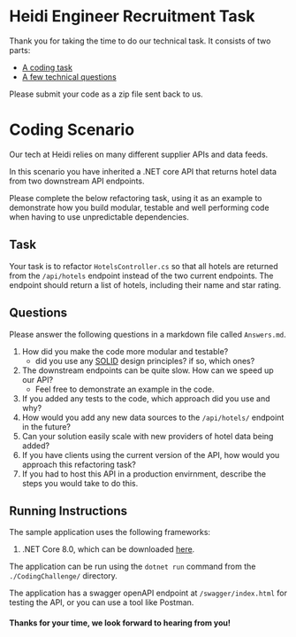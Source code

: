 # Heidi Engineer Recruitment Task

Thank you for taking the time to do our technical task. It consists of two parts:

- [A coding task](#coding-scenario)
- [A few technical questions](#questions)

Please submit your code as a zip file sent back to us.

# Coding Scenario

Our tech at Heidi relies on many different supplier APIs and data feeds.

In this scenario you have inherited a .NET core API that returns hotel data from two downstream API endpoints.

Please complete the below refactoring task, using it as an example to demonstrate how you build modular, testable and well performing code when having to use unpredictable dependencies.

## Task

Your task is to refactor `HotelsController.cs` so that all hotels are returned from the `/api/hotels` endpoint instead of the two current endpoints.
The endpoint should return a list of hotels, including their name and star rating.

## Questions

Please answer the following questions in a markdown file called `Answers.md`.

1. How did you make the code more modular and testable?
   - did you use any [SOLID](https://en.wikipedia.org/wiki/SOLID) design principles? if so, which ones?
2. The downstream endpoints can be quite slow. How can we speed up our API?
   - Feel free to demonstrate an example in the code.
3. If you added any tests to the code, which approach did you use and why?
4. How would you add any new data sources to the `/api/hotels/` endpoint in the future?
5. Can your solution easily scale with new providers of hotel data being added?
6. If you have clients using the current version of the API, how would you approach this refactoring task?
7. If you had to host this API in a production envirnment, describe the steps you would take to do this.

## Running Instructions

The sample application uses the following frameworks:

1. .NET Core 8.0, which can be downloaded [here](https://dotnet.microsoft.com/en-us/download/dotnet/8.0).

The application can be run using the `dotnet run` command from the `./CodingChallenge/` directory.

The application has a swagger openAPI endpoint at `/swagger/index.html` for testing the API, or you can use a tool like Postman.

#### Thanks for your time, we look forward to hearing from you!
